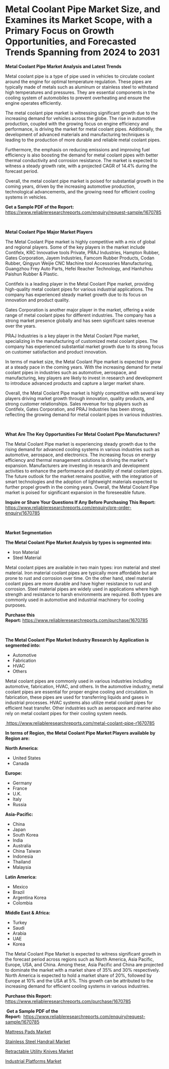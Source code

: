 <p><h1>Metal Coolant Pipe Market Size, and Examines its Market Scope, with a Primary Focus on Growth Opportunities, and Forecasted Trends Spanning from 2024 to 2031</h1></p><p><strong>Metal Coolant Pipe Market Analysis and Latest Trends</strong></p>
<p><p>Metal coolant pipe is a type of pipe used in vehicles to circulate coolant around the engine for optimal temperature regulation. These pipes are typically made of metals such as aluminum or stainless steel to withstand high temperatures and pressures. They are essential components in the cooling system of automobiles to prevent overheating and ensure the engine operates efficiently.</p><p>The metal coolant pipe market is witnessing significant growth due to the increasing demand for vehicles across the globe. The rise in automotive production, coupled with the growing focus on engine efficiency and performance, is driving the market for metal coolant pipes. Additionally, the development of advanced materials and manufacturing techniques is leading to the production of more durable and reliable metal coolant pipes.</p><p>Furthermore, the emphasis on reducing emissions and improving fuel efficiency is also boosting the demand for metal coolant pipes with better thermal conductivity and corrosion resistance. The market is expected to witness a steady growth rate, with a projected CAGR of 14.4% during the forecast period.</p><p>Overall, the metal coolant pipe market is poised for substantial growth in the coming years, driven by the increasing automotive production, technological advancements, and the growing need for efficient cooling systems in vehicles.</p></p>
<p><strong>Get a Sample PDF of the Report:&nbsp;</strong> <a href="https://www.reliableresearchreports.com/enquiry/request-sample/1670785">https://www.reliableresearchreports.com/enquiry/request-sample/1670785</a></p>
<p>&nbsp;</p>
<p><strong>Metal Coolant Pipe Major Market Players</strong></p>
<p><p>The Metal Coolant Pipe market is highly competitive with a mix of global and regional players. Some of the key players in the market include Contifelx, KRC Innovative tools Private, PRAJ Industries, Hampton Rubber, Gates Corporation, Jayem Industries, Famcom Rubber Products, Codan Rubber, Qingyun Weijie CNC Machine tool Accessories Manufacturing, Guangzhou Frey Auto Parts, Hefei Reacher Technology, and Hanhzhou Paishun Rubber & Plastic.</p><p>Contifelx is a leading player in the Metal Coolant Pipe market, providing high-quality metal coolant pipes for various industrial applications. The company has experienced steady market growth due to its focus on innovation and product quality.</p><p>Gates Corporation is another major player in the market, offering a wide range of metal coolant pipes for different industries. The company has a strong market presence globally and has seen significant sales revenue over the years.</p><p>PRAJ Industries is a key player in the Metal Coolant Pipe market, specializing in the manufacturing of customized metal coolant pipes. The company has experienced substantial market growth due to its strong focus on customer satisfaction and product innovation.</p><p>In terms of market size, the Metal Coolant Pipe market is expected to grow at a steady pace in the coming years. With the increasing demand for metal coolant pipes in industries such as automotive, aerospace, and manufacturing, key players are likely to invest in research and development to introduce advanced products and capture a larger market share.</p><p>Overall, the Metal Coolant Pipe market is highly competitive with several key players driving market growth through innovation, quality products, and strong customer relationships. Sales revenue for top players such as Contifelx, Gates Corporation, and PRAJ Industries has been strong, reflecting the growing demand for metal coolant pipes in various industries.</p></p>
<p>&nbsp;</p>
<p><strong>What Are The Key Opportunities For Metal Coolant Pipe Manufacturers?</strong></p>
<p><p>The Metal Coolant Pipe market is experiencing steady growth due to the rising demand for advanced cooling systems in various industries such as automotive, aerospace, and electronics. The increasing focus on energy efficiency and thermal management solutions is driving the market's expansion. Manufacturers are investing in research and development activities to enhance the performance and durability of metal coolant pipes. The future outlook for the market remains positive, with the integration of smart technologies and the adoption of lightweight materials expected to further propel growth in the coming years. Overall, the Metal Coolant Pipe market is poised for significant expansion in the foreseeable future.</p></p>
<p><strong>Inquire or Share Your Questions If Any Before Purchasing This Report:</strong> <a href="https://www.reliableresearchreports.com/enquiry/pre-order-enquiry/1670785">https://www.reliableresearchreports.com/enquiry/pre-order-enquiry/1670785</a></p>
<p>&nbsp;</p>
<p><strong>Market Segmentation</strong></p>
<p><strong>The Metal Coolant Pipe Market Analysis by types is segmented into:</strong></p>
<p><ul><li>Iron Material</li><li>Steel Material</li></ul></p>
<p><p>Metal coolant pipes are available in two main types: iron material and steel material. Iron material coolant pipes are typically more affordable but are prone to rust and corrosion over time. On the other hand, steel material coolant pipes are more durable and have higher resistance to rust and corrosion. Steel material pipes are widely used in applications where high strength and resistance to harsh environments are required. Both types are commonly used in automotive and industrial machinery for cooling purposes.</p></p>
<p><strong>Purchase this Report:&nbsp;</strong><a href="https://www.reliableresearchreports.com/purchase/1670785">https://www.reliableresearchreports.com/purchase/1670785</a></p>
<p>&nbsp;</p>
<p><strong>The Metal Coolant Pipe Market Industry Research by Application is segmented into:</strong></p>
<p><ul><li>Automotive</li><li>Fabrication</li><li>HVAC</li><li>Others</li></ul></p>
<p><p>Metal coolant pipes are commonly used in various industries including automotive, fabrication, HVAC, and others. In the automotive industry, metal coolant pipes are essential for proper engine cooling and circulation. In fabrication, these pipes are used for transferring liquids and gases in industrial processes. HVAC systems also utilize metal coolant pipes for efficient heat transfer. Other industries such as aerospace and marine also rely on metal coolant pipes for their cooling system needs.</p></p>
<p><a href="https://www.reliableresearchreports.com/metal-coolant-pipe-r1670785">&nbsp;https://www.reliableresearchreports.com/metal-coolant-pipe-r1670785</a></p>
<p><strong>In terms of Region, the Metal Coolant Pipe Market Players available by Region are:</strong></p>
<p>
    <p> <strong> North America: </strong>
        <ul>
            <li>United States</li>
            <li>Canada</li>
        </ul>
        </p> 
    <p> <strong> Europe: </strong>
        <ul>
            <li>Germany</li>
            <li>France</li>
            <li>U.K.</li>
            <li>Italy</li>
            <li>Russia</li>
        </ul>
        </p> 
    <p> <strong> Asia-Pacific: </strong>
        <ul>
            <li>China</li>
            <li>Japan</li>
            <li>South Korea</li>
            <li>India</li>
            <li>Australia</li>
            <li>China Taiwan</li>
            <li>Indonesia</li>
            <li>Thailand</li>
            <li>Malaysia</li>
        </ul>
        </p> 
    <p> <strong> Latin America: </strong>
        <ul>
            <li>Mexico</li>
            <li>Brazil</li>
            <li>Argentina Korea</li>
            <li>Colombia</li>
        </ul>
        </p> 
    <p> <strong> Middle East & Africa: </strong>
        <ul>
            <li>Turkey</li>
            <li>Saudi</li>
            <li>Arabia</li>
            <li>UAE</li>
            <li>Korea</li>
        </ul>
    </p>
    </p>
<p><p>The Metal Coolant Pipe Market is expected to witness significant growth in the forecast period across regions such as North America, Asia Pacific, Europe, USA, and China. Among these, Asia Pacific and China are projected to dominate the market with a market share of 35% and 30% respectively. North America is expected to hold a market share of 20%, followed by Europe at 10% and the USA at 5%. This growth can be attributed to the increasing demand for efficient cooling systems in various industries.</p></p>
<p><strong>Purchase this Report: </strong><a href="https://www.reliableresearchreports.com/purchase/1670785">https://www.reliableresearchreports.com/purchase/1670785</a></p>
<p>&nbsp;<strong>Get a Sample PDF of the Report:&nbsp;&nbsp;</strong><a href="https://www.reliableresearchreports.com/enquiry/request-sample/1670785">https://www.reliableresearchreports.com/enquiry/request-sample/1670785</a></p>
<p><strong></strong></p>
<p><p><a href="https://www.linkedin.com/pulse/mattress-pads-market-trends-forecast-competitive-analysis-g4kkc?trackingId=rNNC9mmNP37c9YsDQjXYeA%3D%3D">Mattress Pads Market</a></p><p><a href="https://www.linkedin.com/pulse/stainless-steel-handrail-market-size-cagr-trends-2024-2030-blazew-hvrac?trackingId=TG%2FjjV6F%2FfgBhMmktBuiFA%3D%3D">Stainless Steel Handrail Market</a></p><p><a href="https://github.com/Chiragrp22/Market-Research-Report-List-4/blob/main/retractable-utility-knives-market.md">Retractable Utility Knives Market</a></p><p><a href="https://github.com/derrinmiltonellis35gcl/Market-Research-Report-List-2/blob/main/industrial-platforms-market.md">Industrial Platforms Market</a></p></p>